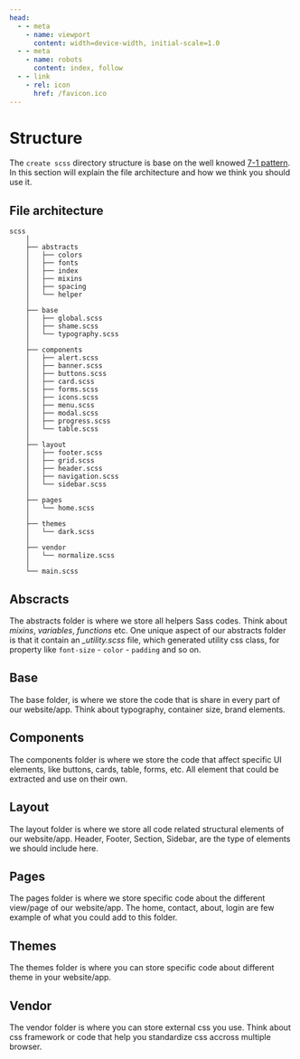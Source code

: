 ```yaml
---
head:
  - - meta
    - name: viewport
      content: width=device-width, initial-scale=1.0
  - - meta
    - name: robots
      content: index, follow
  - - link
    - rel: icon
      href: /favicon.ico
---
```

# Structure

The `create scss` directory structure is base on the well knowed
[7-1 pattern](https://sass-guidelin.es/#the-7-1-pattern). In this section will explain the file architecture and how we think you should use it.

## File architecture

```sh:no-line-numbers
scss
    │
    ├── abstracts
    │   ├── colors
    │   ├── fonts
    │   ├── index
    │   ├── mixins
    │   ├── spacing
    │   └── helper
    │
    ├── base
    │   ├── global.scss
    │   ├── shame.scss
    │   └── typography.scss
    │
    ├── components
    │   ├── alert.scss
    │   ├── banner.scss
    │   ├── buttons.scss
    │   ├── card.scss
    │   ├── forms.scss
    │   ├── icons.scss
    │   ├── menu.scss
    │   ├── modal.scss
    │   ├── progress.scss
    │   └── table.scss
    │
    ├── layout
    │   ├── footer.scss
    │   ├── grid.scss
    │   ├── header.scss
    │   ├── navigation.scss
    │   └── sidebar.scss
    │
    ├── pages
    │   └── home.scss
    │
    ├── themes
    │   └── dark.scss
    │
    ├── vendor
    │   └── normalize.scss
    │
    └── main.scss
```

## Abscracts

The abstracts folder is where we store all helpers Sass codes. Think about *<span class="brand">mixins</span>*, *<span class="brand">variables</span>*, *<span class="brand">functions</span>* etc. One unique aspect of our abstracts folder is that it contain an *<span class="brand">_utility.scss</span>* file, which generated utility css class, for property like `font-size` - `color` - `padding` and so on.

## Base

The base folder, is where we store the code that is share in every part of our website/app. Think about typography, container size, brand elements.

## Components

The components folder is where we store the code that affect specific UI elements, like buttons, cards, table, forms, etc. All element that could be extracted and use on their own.

## Layout

The layout folder is where we store all code related structural elements of our website/app. Header, Footer, Section, Sidebar, are the type of elements we should include here.

## Pages

The pages folder is where we store specific code about the different view/page of our website/app. The home, contact, about, login are few example of what you could add to this folder.

## Themes

The themes folder is where you can store specific code about different theme in your website/app. 

## Vendor

The vendor folder is where you can store external css you use. Think about css framework or code that help you standardize css accross multiple browser.